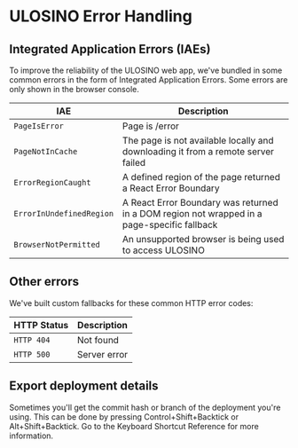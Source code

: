 # ULOSINO Error Handling

## Integrated Application Errors (IAEs)

To improve the reliability of the ULOSINO web app, we've bundled in some common errors in the form of Integrated Application Errors. Some errors are only shown in the browser console.

| IAE                      | Description                                                                                 |
| ------------------------ | ------------------------------------------------------------------------------------------- |
| `PageIsError`            | Page is /error                                                                              |
| `PageNotInCache`         | The page is not available locally and downloading it from a remote server failed            |
| `ErrorRegionCaught`      | A defined region of the page returned a React Error Boundary                                |
| `ErrorInUndefinedRegion` | A React Error Boundary was returned in a DOM region not wrapped in a page-specific fallback |
| `BrowserNotPermitted`    | An unsupported browser is being used to access ULOSINO                                      |

## Other errors

We've built custom fallbacks for these common HTTP error codes:

| HTTP Status | Description  |
| ----------- | ------------ |
| `HTTP 404`  | Not found    |
| `HTTP 500`  | Server error |

## Export deployment details

Sometimes you'll get the commit hash or branch of the deployment you're using. This can be done by pressing Control+Shift+Backtick or Alt+Shift+Backtick. Go to the Keyboard Shortcut Reference for more information.

